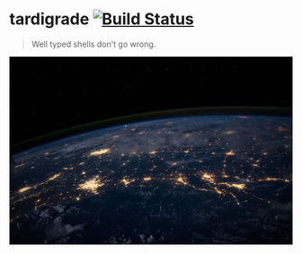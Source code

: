 # tardigrade [![Build Status](https://travis-ci.org/justanotherdot/tardigrade.svg?branch=master)](https://travis-ci.org/justanotherdot/tardigrade)

> Well typed shells don't go wrong.

![Image of earth from space](./space.jpg)
